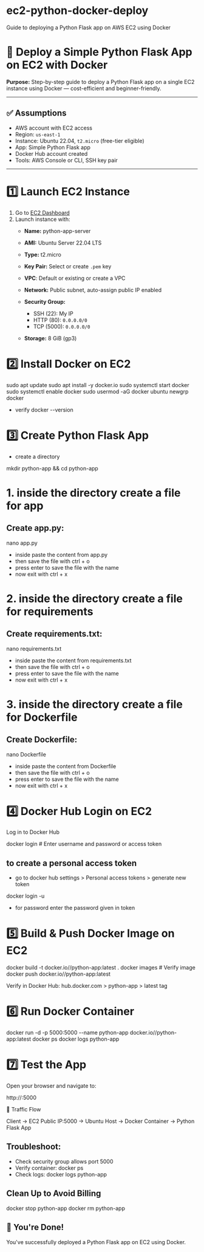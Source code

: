 # ec2-python-docker-deploy
Guide to deploying a Python Flask app on AWS EC2 using Docker

# 🚀 Deploy a Simple Python Flask App on EC2 with Docker


**Purpose:** Step-by-step guide to deploy a Python Flask app on a single EC2 instance using Docker — cost-efficient and beginner-friendly.

---

## ✅ Assumptions

- AWS account with EC2 access
- Region: `us-east-1`
- Instance: Ubuntu 22.04, `t2.micro` (free-tier eligible)
- App: Simple Python Flask app
- Docker Hub account created
- Tools: AWS Console or CLI, SSH key pair

---

# 1️⃣ Launch EC2 Instance

1. Go to [EC2 Dashboard](https://console.aws.amazon.com/ec2)
2. Launch instance with:
   - **Name:**  python-app-server
   - **AMI:** Ubuntu Server 22.04 LTS
   - **Type:**  t2.micro
   - **Key Pair:** Select or create `.pem` key

   - **VPC**: Default or existing or create a VPC
   
   - **Network:** Public subnet, auto-assign public IP enabled
   - **Security Group:**
     - SSH (22): My IP
     - HTTP (80): `0.0.0.0/0`
     - TCP (5000): `0.0.0.0/0`
       
   - **Storage:** 8 GiB (gp3)



# 2️⃣ Install Docker on EC2

sudo apt update
sudo apt install -y docker.io
sudo systemctl start docker
sudo systemctl enable docker
sudo usermod -aG docker ubuntu
newgrp docker

- verify
docker --version


# 3️⃣ Create Python Flask App

- create a directory
  
mkdir python-app && cd python-app

# 1. inside the directory create a file for app
## Create app.py:

  nano app.py

- inside paste the content from app.py
- then save the file with ctrl + o
- press enter to save the file with the name
- now exit with ctrl + x

# 2. inside the directory create a file for requirements
## Create requirements.txt:

  nano requirements.txt

- inside paste the content from requirements.txt
- then save the file with ctrl + o
- press enter to save the file with the name
- now exit with ctrl + x

# 3. inside the directory create a file for Dockerfile
## Create Dockerfile:

   nano Dockerfile

- inside paste the content from Dockerfile
- then save the file with ctrl + o
- press enter to save the file with the name
- now exit with ctrl + x


# 4️⃣ Docker Hub Login on EC2 
 
 Log in to Docker Hub 
 
docker login  # Enter username and password or access token

## to create a personal access token
- go to docker hub settings > Personal access tokens > generate new token 

docker login -u <your-username>

- for  password enter the password given in token

# 5️⃣ Build & Push Docker Image on EC2

docker build -t docker.io/<your-username>/python-app:latest .
docker images  # Verify image
docker push docker.io/<your-username>/python-app:latest

 Verify in Docker Hub: hub.docker.com > python-app > latest tag 


# 6️⃣ Run Docker Container

 docker run -d -p 5000:5000 --name python-app docker.io/<your-username>/python-app:latest
 docker ps
 docker logs python-app


# 7️⃣ Test the App

Open your browser and navigate to:

http://<EC2-PUBLIC-IP>:5000

🔁 Traffic Flow 

Client → EC2 Public IP:5000 → Ubuntu Host → Docker Container → Python Flask App




## Troubleshoot:
 - Check security group allows port 5000
 - Verify container: docker ps
 - Check logs: docker logs python-app

## Clean Up to Avoid Billing

docker stop python-app
docker rm python-app


## 🎉 You're Done!
You've successfully deployed a Python Flask app on EC2 using Docker.


